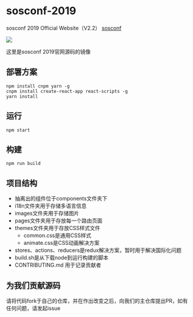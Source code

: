 # sosconf-2019 
sosconf 2019 Official Website（V2.2）
[sosconf](https://sosconf.org)

![](https://travis-ci.com/sosconf/sosconf-2019-frontend.svg?branch=master)

这里是sosconf 2019官网源码的镜像

## 部署方案
```
npm install cnpm yarn -g
cnpm install create-react-app react-scripts -g
yarn install
```

## 运行
```
npm start
```

## 构建
```
npm run build
```

## 项目结构
 - 抽离出的组件位于components文件夹下
 - i18n文件夹用于存储多语言信息
 - images文件夹用于存储图片
 - pages文件夹用于存放每一个路由页面
 - themes文件夹用于存放CSS样式文件
    - common.css是通用CSS样式
    - animate.css是CSS动画解决方案
 - stores、actions、reducers是redux解决方案，暂时用于解决国际化问题
 - build.sh是从下载node到运行构建的脚本
 - CONTRIBUTING.md 用于记录贡献者

 ## 为我们贡献源码
 请将代码fork于自己的仓库，并在作出改变之后，向我们的主仓库提出PR，如有任何问题，请发起issue